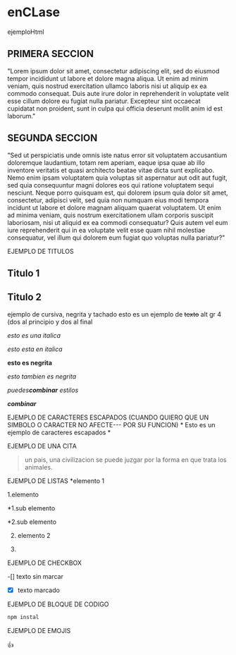 # enCLase
ejemploHtml


## PRIMERA SECCION
"Lorem ipsum dolor sit amet, consectetur adipiscing elit, sed do eiusmod tempor incididunt ut labore et dolore magna aliqua. Ut enim ad minim veniam, quis nostrud exercitation ullamco laboris nisi ut aliquip ex ea commodo consequat. Duis aute irure dolor in reprehenderit in voluptate velit esse cillum dolore eu fugiat nulla pariatur. Excepteur sint occaecat cupidatat non proident, sunt in culpa qui officia deserunt mollit anim id est laborum."

## SEGUNDA SECCION
"Sed ut perspiciatis unde omnis iste natus error sit voluptatem accusantium doloremque laudantium, totam rem aperiam, eaque ipsa quae ab illo inventore veritatis et quasi architecto beatae vitae dicta sunt explicabo. Nemo enim ipsam voluptatem quia voluptas sit aspernatur aut odit aut fugit, sed quia consequuntur magni dolores eos qui ratione voluptatem sequi nesciunt. Neque porro quisquam est, qui dolorem ipsum quia dolor sit amet, consectetur, adipisci velit, sed quia non numquam eius modi tempora incidunt ut labore et dolore magnam aliquam quaerat voluptatem. Ut enim ad minima veniam, quis nostrum exercitationem ullam corporis suscipit laboriosam, nisi ut aliquid ex ea commodi consequatur? Quis autem vel eum iure reprehenderit qui in ea voluptate velit esse quam nihil molestiae consequatur, vel illum qui dolorem eum fugiat quo voluptas nulla pariatur?"

EJEMPLO DE TITULOS

## Titulo 1
## Titulo 2

ejemplo de cursiva, negrita y tachado
esto es un ejemplo de ~~texto~~  alt gr 4 (dos al principio y dos al final

*esto es una italica*

_esto esta en italica_

**esto es negrita**

_esto tambien es negrita_

*puedes**combinar** estilos*

***combinar***

EJEMPLO DE CARACTERES ESCAPADOS (CUANDO QUIERO QUE UN SIMBOLO O CARACTER NO AFECTE--- POR SU FUNCION)
\* Esto es un ejemplo de caracteres escapados \*


EJEMPLO DE UNA CITA
> un pais, una civilizacion se puede juzgar por la forma en que trata los animales.

EJEMPLO DE LISTAS
*elemento 1

  1.elemento 
  
  *1.sub elemento
  
  *2.sub elemento 
  
  2. elemento 2
     
  4.

  
EJEMPLO DE CHECKBOX

-[] texto sin marcar

-[x] texto marcado



EJEMPLO DE BLOQUE DE CODIGO

```bash
npm instal
```

EJEMPLO DE EMOJIS

:+1:


  
